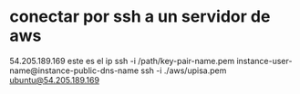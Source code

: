 
# conectar por ssh a un servidor de aws

54.205.189.169 este es el ip
ssh -i /path/key-pair-name.pem instance-user-name@instance-public-dns-name
ssh -i ./aws/upisa.pem ubuntu@54.205.189.169
